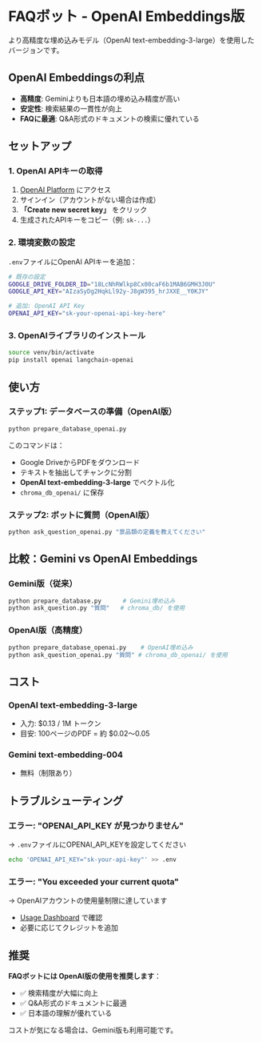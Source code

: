 # FAQボット - OpenAI Embeddings版

より高精度な埋め込みモデル（OpenAI text-embedding-3-large）を使用したバージョンです。

## OpenAI Embeddingsの利点

- **高精度**: Geminiよりも日本語の埋め込み精度が高い
- **安定性**: 検索結果の一貫性が向上
- **FAQに最適**: Q&A形式のドキュメントの検索に優れている

## セットアップ

### 1. OpenAI APIキーの取得

1. [OpenAI Platform](https://platform.openai.com/api-keys) にアクセス
2. サインイン（アカウントがない場合は作成）
3. **「Create new secret key」** をクリック
4. 生成されたAPIキーをコピー（例: `sk-...`）

### 2. 環境変数の設定

`.env`ファイルにOpenAI APIキーを追加：

```bash
# 既存の設定
GOOGLE_DRIVE_FOLDER_ID="18LcNhRWlkp8Cx00caF6b1MAB6GMH3J0U"
GOOGLE_API_KEY="AIzaSyDg2HqkLl92y-J8gW395_hrJXXE__Y0KJY"

# 追加: OpenAI API Key
OPENAI_API_KEY="sk-your-openai-api-key-here"
```

### 3. OpenAIライブラリのインストール

```bash
source venv/bin/activate
pip install openai langchain-openai
```

## 使い方

### ステップ1: データベースの準備（OpenAI版）

```bash
python prepare_database_openai.py
```

このコマンドは：
- Google DriveからPDFをダウンロード
- テキストを抽出してチャンクに分割
- **OpenAI text-embedding-3-large** でベクトル化
- `chroma_db_openai/` に保存

### ステップ2: ボットに質問（OpenAI版）

```bash
python ask_question_openai.py "景品類の定義を教えてください"
```

## 比較：Gemini vs OpenAI Embeddings

### Gemini版（従来）
```bash
python prepare_database.py      # Gemini埋め込み
python ask_question.py "質問"   # chroma_db/ を使用
```

### OpenAI版（高精度）
```bash
python prepare_database_openai.py    # OpenAI埋め込み
python ask_question_openai.py "質問" # chroma_db_openai/ を使用
```

## コスト

### OpenAI text-embedding-3-large
- 入力: $0.13 / 1M トークン
- 目安: 100ページのPDF = 約 $0.02〜0.05

### Gemini text-embedding-004
- 無料（制限あり）

## トラブルシューティング

### エラー: "OPENAI_API_KEY が見つかりません"

→ `.env`ファイルにOPENAI_API_KEYを設定してください

```bash
echo 'OPENAI_API_KEY="sk-your-api-key"' >> .env
```

### エラー: "You exceeded your current quota"

→ OpenAIアカウントの使用量制限に達しています
- [Usage Dashboard](https://platform.openai.com/usage) で確認
- 必要に応じてクレジットを追加

## 推奨

**FAQボットには OpenAI版の使用を推奨します**：
- ✅ 検索精度が大幅に向上
- ✅ Q&A形式のドキュメントに最適
- ✅ 日本語の理解が優れている

コストが気になる場合は、Gemini版も利用可能です。


